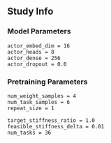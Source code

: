 
## Study Info

### Model Parameters

    actor_embed_dim = 16
    actor_heads = 8
    actor_dense = 256
    actor_dropout = 0.0



### Pretraining Parameters

    num_weight_samples = 4
    num_task_samples = 6
    repeat_size = 1

    target_stiffness_ratio = 1.0
    feasible_stiffness_delta = 0.01
    num_tasks = 36



